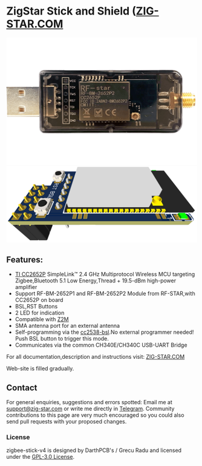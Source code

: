 # ZigStar Stick and Shield ([ZIG-STAR.COM](https://zig-star.com)

![](/files/images/3DDefault.PNG)
![](/files/images/zigbe_shield/3DDefault.PNG)

## Features:

- [TI CC2652P](https://www.ti.com/product/CC2652P) SimpleLink™ 2.4 GHz Multiprotocol Wireless MCU targeting Zigbee,Bluetooth 5.1 Low Energy,Thread + 19.5-dBm high-power amplifier
- Support RF-BM-2652P1 and RF-BM-2652P2 Module from RF-STAR,with CC2652P on board
- BSL,RST Buttons
- 2 LED for indication
- Compatible with [Z2M](https://www.zigbee2mqtt.io/)
- SMA antenna port for an external antenna
- Self-programming via the [cc2538-bsl](https://github.com/JelmerT/cc2538-bsl).No external programmer needed! Push BSL button to trigger this mode.
- Communicates via the common CH340E/CH340C USB-UART Bridge

For all documentation,description and instructions visit: [ZIG-STAR.COM](https://zig-star.com)

Web-site is filled gradually.

## Contact 
For general enquiries, suggestions and errors spotted: Email me at support@zig-star.com or write me directly in [Telegram](https://t.me/mercenaruss). Community contributions to this page are very much encouraged so you could also send pull requests with your proposed changes.

### License
zigbee-stick-v4 is designed by DarthPCB's / Grecu Radu and licensed under the [GPL-3.0 License](https://opensource.org/licenses/GPL-3.0). 